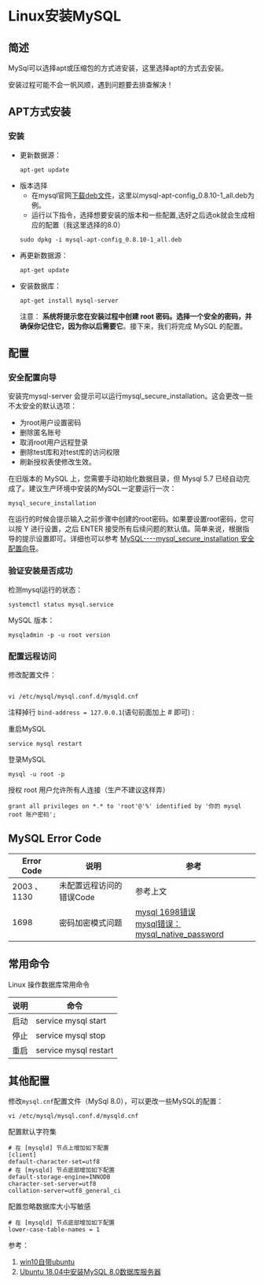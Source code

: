 # Linux安装MySQL

## 简述

MySql可以选择apt或压缩包的方式进安装，这里选择apt的方式去安装。

安装过程可能不会一帆风顺，遇到问题要去排查解决！

## APT方式安装

### 安装
- 更新数据源：
  ``` shell
  apt-get update
  ```
- 版本选择
  - 在mysql官网[下载deb文件](https://dev.mysql.com/downloads/file/?id=477124)，这里以mysql-apt-config_0.8.10-1_all.deb为例。
  - 运行以下指令，选择想要安装的版本和一些配置,选好之后选ok就会生成相应的配置（我这里选择的8.0）
  ``` shell
  sudo dpkg -i mysql-apt-config_0.8.10-1_all.deb
  ```
- 再更新数据源：
  ``` shell
  apt-get update
  ```
- 安装数据库：
  ``` shell
  apt-get install mysql-server
  ```
  注意： **系统将提示您在安装过程中创建 root 密码。选择一个安全的密码，并确保你记住它，因为你以后需要它**。接下来，我们将完成 MySQL 的配置。

## 配置

### 安全配置向导
安装完mysql-server 会提示可以运行mysql_secure_installation。这会更改一些不太安全的默认选项：

- 为root用户设置密码
- 删除匿名账号
- 取消root用户远程登录
- 删除test库和对test库的访问权限
- 刷新授权表使修改生效。

在旧版本的 MySQL 上，您需要手动初始化数据目录，但 Mysql 5.7 已经自动完成了。建议生产环境中安装的MySQL一定要运行一次：

```mysql
mysql_secure_installation
```

在运行的时候会提示输入之前步骤中创建的root密码。如果要设置root密码，您可以按 Y 进行设置，之后 ENTER 接受所有后续问题的默认值。简单来说，根据指导的提示设置即可。详细也可以参考
[MySQL----mysql_secure_installation 安全配置向导](https://blog.csdn.net/damys/article/details/50177331)。

### 验证安装是否成功
检测mysql运行的状态：
``` shell
systemctl status mysql.service
```
MySQL 版本：
``` shell
mysqladmin -p -u root version
```

### 配置远程访问

修改配置文件：

``` shell

vi /etc/mysql/mysql.conf.d/mysqld.cnf

```

注释掉行  `bind-address = 127.0.0.1`(语句前面加上 # 即可) :

重启MySQL

``` shell
service mysql restart
```

登录MySQL

``` shell
mysql -u root -p
```

授权 root 用户允许所有人连接（生产不建议这样弄）

``` mysql
grant all privileges on *.* to 'root'@'%' identified by '你的 mysql root 账户密码';
```

## MySQL Error Code

| Error Code | 说明 | 参考 |
| ----------------------- | ---- | ---- |
| 2003  、1130 | 未配置远程访问的错误Code | 参考上文 |
| 1698 | 密码加密模式问题 | [mysql 1698错误](https://blog.csdn.net/acsuccess/article/details/86648528) <br />[mysql错误：mysql_native_password](https://blog.csdn.net/qq_43395428/article/details/104795256) |

## 常用命令

Linux 操作数据库常用命令

| 说明 | 命令                  |
| ---- | --------------------- |
| 启动 | service mysql start   |
| 停止 | service mysql stop    |
| 重启 | service mysql restart |



## 其他配置

修改`mysql.cnf`配置文件（MySql 8.0），可以更改一些MySQL的配置：

``` shell
vi /etc/mysql/mysql.conf.d/mysqld.cnf
```

配置默认字符集

``` shell
# 在 [mysqld] 节点上增加如下配置
[client]
default-character-set=utf8
# 在 [mysqld] 节点底部增加如下配置
default-storage-engine=INNODB
character-set-server=utf8
collation-server=utf8_general_ci
```

配置忽略数据库大小写敏感

``` shell
# 在 [mysqld] 节点底部增加如下配置
lower-case-table-names = 1
```



参考：

1. [win10自带ubuntu](https://www.cnblogs.com/XmCui/p/10717833.html)
2. [Ubuntu 18.04中安装MySQL 8.0数据库服务器](https://www.linuxidc.com/Linux/2018-11/155408.htm)



